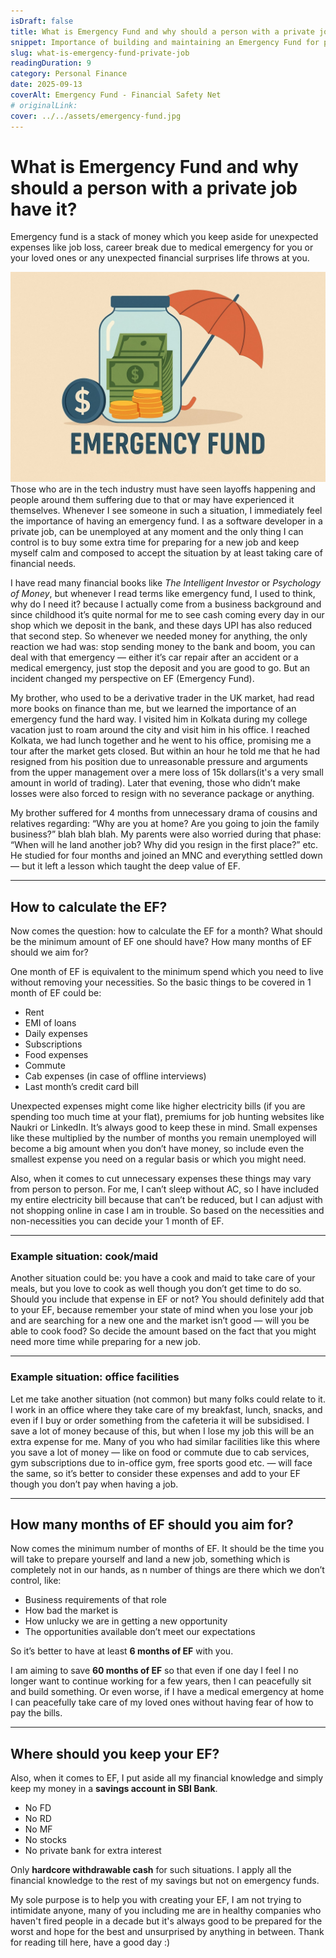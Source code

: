 ```yaml
---
isDraft: false
title: What is Emergency Fund and why should a person with a private job have it?
snippet: Importance of building and maintaining an Emergency Fund for private job holders.
slug: what-is-emergency-fund-private-job
readingDuration: 9
category: Personal Finance
date: 2025-09-13
coverAlt: Emergency Fund - Financial Safety Net
# originalLink: 
cover: ../../assets/emergency-fund.jpg
---
```


# What is Emergency Fund and why should a person with a private job have it?

Emergency fund is a stack of money which you keep aside for unexpected expenses like job loss, career break due to medical emergency for you or your loved ones or any unexpected financial surprises life throws at you.

![Emergency Fund](../../assets/emergency-fund.jpg)
Those who are in the tech industry must have seen layoffs happening and people around them suffering due to that or may have experienced it themselves. Whenever I see someone in such a situation, I immediately feel the importance of having an emergency fund. I as a software developer in a private job, can be unemployed at any moment and the only thing I can control is to buy some extra time for preparing for a new job and keep myself calm and composed to accept the situation by at least taking care of financial needs.

I have read many financial books like *The Intelligent Investor* or *Psychology of Money*, but whenever I read terms like emergency fund, I used to think, why do I need it? because I actually come from a business background and since childhood it’s quite normal for me to see cash coming every day in our shop which we deposit in the bank, and these days UPI has also reduced that second step. So whenever we needed money for anything, the only reaction we had was: stop sending money to the bank and boom, you can deal with that emergency — either it’s car repair after an accident or a medical emergency, just stop the deposit and you are good to go. But an incident changed my perspective on EF (Emergency Fund).

My brother, who used to be a derivative trader in the UK market, had read more books on finance than me, but we learned the importance of an emergency fund the hard way. I visited him in Kolkata during my college vacation just to roam around the city and visit him in his office. I reached Kolkata, we had lunch together and he went to his office, promising me a tour after the market gets closed. But within an hour he told me that he had resigned from his position due to unreasonable pressure and arguments from the upper management over a mere loss of 15k dollars(it's a very small amount in world of trading). Later that evening, those who didn’t make losses were also forced to resign with no severance package or anything.

My brother suffered for 4 months from unnecessary drama of cousins and relatives regarding: “Why are you at home? Are you going to join the family business?” blah blah blah. My parents were also worried during that phase: “When will he land another job? Why did you resign in the first place?” etc. He studied for four months and joined an MNC and everything settled down — but it left a lesson which taught the deep value of EF.

---



## How to calculate the EF?

Now comes the question: how to calculate the EF for a month? What should be the minimum amount of EF one should have? How many months of EF should we aim for?

One month of EF is equivalent to the minimum spend which you need to live without removing your necessities. So the basic things to be covered in 1 month of EF could be:

- Rent  
- EMI of loans  
- Daily expenses  
- Subscriptions  
- Food expenses  
- Commute  
- Cab expenses (in case of offline interviews)  
- Last month’s credit card bill  

Unexpected expenses might come like higher electricity bills (if you are spending too much time at your flat), premiums for job hunting websites like Naukri or LinkedIn. It’s always good to keep these in mind. Small expenses like these multiplied by the number of months you remain unemployed will become a big amount when you don’t have money, so include even the smallest expense you need on a regular basis or which you might need. 

Also, when it comes to cut unnecessary expenses these things may vary from person to person. For me, I can’t sleep without AC, so I have included my entire electricity bill because that can’t be reduced, but I can adjust with not shopping online in case I am in trouble. So based on the necessities and non-necessities you can decide your 1 month of EF. 

---

### Example situation: cook/maid

Another situation could be: you have a cook and maid to take care of your meals, but you love to cook as well though you don’t get time to do so. Should you include that expense in EF or not? You should definitely add that to your EF, because remember your state of mind when you lose your job and are searching for a new one and the market isn’t good — will you be able to cook food? So decide the amount based on the fact that you might need more time while preparing for a new job.

---

### Example situation: office facilities

Let me take another situation (not common) but many folks could relate to it. I work in an office where they take care of my breakfast, lunch, snacks, and even if I buy or order something from the cafeteria it will be subsidised. I save a lot of money because of this, but when I lose my job this will be an extra expense for me. Many of you who had similar facilities like this where you save a lot of money — like on food or commute due to cab services, gym subscriptions due to in-office gym, free sports good etc. — will face the same, so it’s better to consider these expenses and add to your EF though you don’t pay when having a job.

---

## How many months of EF should you aim for?

Now comes the minimum number of months of EF. It should be the time you will take to prepare yourself and land a new job, something which is completely not in our hands, as n number of things are there which we don’t control, like:

- Business requirements of that role  
- How bad the market is  
- How unlucky we are in getting a new opportunity  
- The opportunities available don’t meet our expectations  

So it’s better to have at least **6 months of EF** with you.

I am aiming to save **60 months of EF** so that even if one day I feel I no longer want to continue working for a few years, then I can peacefully sit and build something. Or even worse, if I have a medical emergency at home I can peacefully take care of my loved ones without having fear of how to pay the bills.

---

## Where should you keep your EF?

Also, when it comes to EF, I put aside all my financial knowledge and simply keep my money in a **savings account in SBI Bank**. 

- No FD  
- No RD  
- No MF  
- No stocks  
- No private bank for extra interest  

Only **hardcore withdrawable cash** for such situations. I apply all the financial knowledge to the rest of my savings but not on emergency funds.

My sole purpose is to help you with creating your EF, I am not trying to intimidate anyone, many of you including me are in healthy companies who haven't fired people in a decade but it's always good to be prepared for the worst and hope for the best and unsurprised by anything in between. Thank for reading till here, have a good day :)